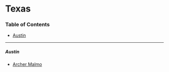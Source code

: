 # Texas

### Table of Contents

- [Austin](#austin)

---

##### Austin

- [Archer Malmo](http://archermalmo.com)

